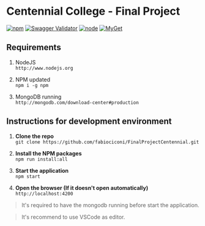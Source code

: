 # Centennial College - Final Project
[![npm](https://img.shields.io/npm/v/npm.svg?style=plastic)](https://github.com/fabiociconi/FinalProjectCentennial) [![Swagger Validator](https://img.shields.io/swagger/valid/2.0/https/raw.githubusercontent.com/OAI/OpenAPI-Specification/master/examples/v2.0/json/petstore-expanded.json.svg?style=plastic)](https://github.com/fabiociconi/FinalProjectCentennial)  [![node](https://img.shields.io/node/v/passport.svg?style=plastic)](https://github.com/fabiociconi/FinalProjectCentennial)
[![MyGet](https://img.shields.io/myget/mongodb/v/MongoDB.Driver.Core.svg?style=plastic)](https://github.com/fabiociconi/FinalProjectCentennial)
## Requirements 

1. NodeJS  
`http://www.nodejs.org`

2. NPM updated  
`npm i -g npm`

3. MongoDB running  
`http://mongodb.com/download-center#production`

## Instructions for development environment

1. **Clone the repo**  
`git clone https://github.com/fabiociconi/FinalProjectCentennial.git`

2. **Install the NPM packages**  
`npm run install:all`

3. **Start the application**  
`npm start`

4. **Open the browser (If it doesn't open automatically)**  
`http://localhost:4200`

> It's required to have the mongodb running before start the application.  

> It's recommend to use VSCode as editor.

